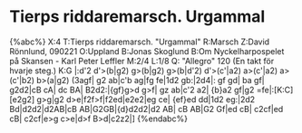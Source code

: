 # Tierps riddaremarsch. Urgammal

{%abc%}
X:4
T:Tierps riddaremarsch. "Urgammal"
R:Marsch
Z:David Rönnlund, 090221
O:Uppland
B:Jonas Skoglund
B:Om Nyckelharpospelet på Skansen - Karl Peter Leffler
M:2/4
L:1/8
Q: "Allegro" 120 (En takt för hvarje steg.)
K:G
|:d'2 d'>(b|g2) g>(b|g2) g>(b|d'2) d'>(c'|a2) a>(c'|a2) a>(c'|b2) b>(a|g2) (3agf| g2 ab|c'b ag|fg fe|1d2 gb:|2d4|: gf gd| ba gf| g2d2|cB cA| dc BA| B2d2:|{gf}g>d g>f| gz ab|c'2 a2| {b}a2 gf|g2 =fe|:[K:C][e2g2] g>g|g2 d>e|f2f>f|f2ed|e2e2|eg ce| {ef}ed dd|1d2 eg:|2d2 Bd|d2d2|d2AB|cB AB|G2GB|{d}d2d2|d2 AB| cB AB|G2 Gf|ed cB| c2cf|ed cB| c2cf|e>g c>e|d>f B>d|c2z2|]
{%endabc%}


